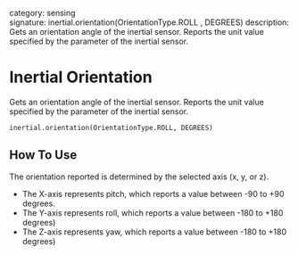 category: sensing  
signature: inertial.orientation(OrientationType.ROLL , DEGREES)
description:  Gets an orientation angle of the inertial sensor. Reports the unit value specified by the parameter of the inertial sensor.

# Inertial Orientation

Gets an orientation angle of the inertial sensor. Reports the unit value specified by the parameter of the inertial sensor.

```don
inertial.orientation(OrientationType.ROLL, DEGREES)
```

## How To Use
The orientation reported is determined by the selected axis (x, y, or z).

* The X-axis represents pitch, which reports a value between -90 to +90 degrees.
* The Y-axis represents roll, which reports a value between -180 to +180 degrees)
* The Z-axis represents yaw, which reports a value between -180 to +180 degrees)

<advanced>
</advanced>
